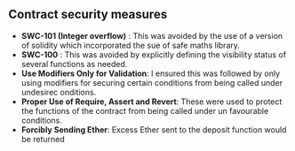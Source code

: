 ## Contract security measures

- **SWC-101 (Integer overflow)** : This was avoided by the use of a version of solidity which incorporated the sue of safe maths library.
- **SWC-100** : This was avoided by explicitly defining the visibility status of several functions as needed.
- **Use Modifiers Only for Validation**: I ensured this was followed by only using modifiers for securing certain conditions from being called under undesirec onditions.
- **Proper Use of Require, Assert and Revert**: These were used to protect the functions of the contract from being called under un favourable conditions.
- **Forcibly Sending Ether**: Excess Ether sent to the deposit function would be returned